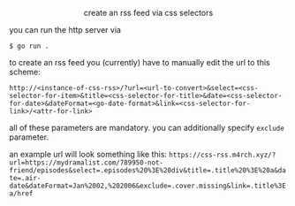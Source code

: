 
<p align="center">create an rss feed via css selectors</p>

you can run the http server via

```
$ go run .
```

to create an rss feed you (currently) have to manually edit the url to this scheme:

```
http://<instance-of-css-rss>/?url=<url-to-convert>&select=<css-selector-for-item>&title=<css-selector-for-title>&date=<css-selector-for-date>&dateFormat=<go-date-format>&link=<css-selector-for-link>/<attr-for-link>
```

all of these parameters are mandatory. you can additionally specify `exclude` parameter.

an example url will look something like this: `https://css-rss.m4rch.xyz/?url=https://mydramalist.com/789950-not-friend/episodes&select=.episodes%20%3E%20div&title=.title%20%3E%20a&date=.air-date&dateFormat=Jan%2002,%202006&exclude=.cover.missing&link=.title%3Ea/href`
